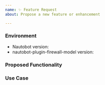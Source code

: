 ```yaml
---
name: ✨ Feature Request
about: Propose a new feature or enhancement

---
```


### Environment
* Nautobot version:  <!-- Example: 1.1.0 -->
* nautobot-plugin-firewall-model version:  <!-- Example: 0.1.0 -->

<!--
    Describe in detail the new functionality you are proposing.
-->
### Proposed Functionality

<!--
    Convey an example use case for your proposed feature. Write from the
    perspective of a user who would benefit from the proposed
    functionality and describe how.
--->
### Use Case

